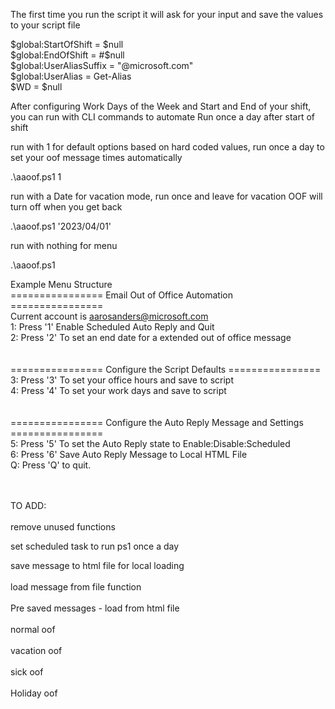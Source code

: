 ﻿The first time you run the script it will ask for your input and save the values to your script file

$global:StartOfShift =  $null<br>
$global:EndOfShift = #$null<br>
$global:UserAliasSuffix = "@microsoft.com"<br>
$global:UserAlias = Get-Alias<br>
$WD = $null<br>

After configuring Work Days of the Week and Start and End of your shift, you can run with CLI commands to automate
Run once a day after start of shift

run with 1 for default options based on hard coded values, run once a day to set your oof message times automatically

.\aaoof.ps1 1

run with a Date for vacation mode, run once and leave for vacation OOF will turn off when you get back

.\aaoof.ps1 '2023/04/01'

run with nothing for menu

.\aaoof.ps1

Example Menu Structure<br>
================ Email Out of Office Automation ================<br>
Current account is aarosanders@microsoft.com<br>
1: Press '1' Enable Scheduled Auto Reply and Quit<br>
2: Press '2' To set an end date for a extended out of office message<br>
<br>
<br>
================ Configure the Script Defaults ================<br>
3: Press '3' To set your office hours and save to script<br>
4: Press '4' To set your work days and save to script<br>
<br>
<br>
================ Configure the Auto Reply Message and Settings ================<br>
5: Press '5' To set the Auto Reply state to Enable:Disable:Scheduled<br>
6: Press '6' Save Auto Reply Message to Local HTML File<br>
Q: Press 'Q' to quit.<br>
<br><br>

TO ADD:<br><br>
remove unused functions

set scheduled task to run ps1 once a day<br>

save message to html file for local loading<br><br>
load message from file function<br><br>
Pre saved messages - load from html file<br>
<br>normal oof<br>
<br>vacation oof<br>
<br>sick oof<br>
<br>Holiday oof<br>
